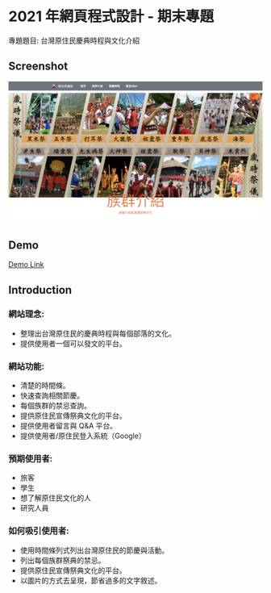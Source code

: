 # 2021 年網頁程式設計 - 期末專題

專題題目: 台灣原住民慶典時程與文化介紹

## Screenshot

![alt cover](https://github.com/CharlesSin/Web-Course-Project/blob/master/public/cover.jpg)

## Demo

[Demo Link]()

## Introduction

### 網站理念:

- 整理出台灣原住民的慶典時程與每個部落的文化。
- 提供使用者一個可以發文的平台。

### 網站功能:

- 清楚的時間條。
- 快速查詢相關節慶。
- 每個族群的禁忌查詢。
- 提供原住民宣傳祭典文化的平台。
- 提供使用者留言與 Q&A 平台。
- 提供使用者/原住民登入系統（Google）

### 預期使用者:

- 旅客
- 學生
- 想了解原住民文化的人
- 研究人員

### 如何吸引使用者:

- 使用時間條列式列出台灣原住民的節慶與活動。
- 列出每個族群祭典的禁忌。
- 提供原住民宣傳祭典文化的平台。
- 以圖片的方式去呈現，節省過多的文字敘述。
